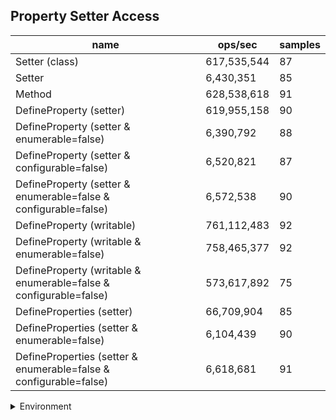 ## Property Setter Access

|name|ops/sec|samples|
|-|-|-|
|Setter (class)|617,535,544|87|
|Setter|6,430,351|85|
|Method|628,538,618|91|
|DefineProperty (setter)|619,955,158|90|
|DefineProperty (setter & enumerable=false)|6,390,792|88|
|DefineProperty (setter & configurable=false)|6,520,821|87|
|DefineProperty (setter & enumerable=false & configurable=false)|6,572,538|90|
|DefineProperty (writable)|761,112,483|92|
|DefineProperty (writable & enumerable=false)|758,465,377|92|
|DefineProperty (writable & enumerable=false & configurable=false)|573,617,892|75|
|DefineProperties (setter)|66,709,904|85|
|DefineProperties (setter & enumerable=false)|6,104,439|90|
|DefineProperties (setter & enumerable=false & configurable=false)|6,618,681|91|


<details>
<summary>Environment</summary>

* __Machine:__ linux x64 | 2 vCPUs | 6.8GB Mem
* __Run:__ Wed Oct 25 2023 04:36:47 GMT+0000 (Coordinated Universal Time)
</details>

<!--
{"environment":{"platform":"linux","arch":"x64","cpus":2,"totalMemory":6.7597503662109375},"benchmarks":[{"name":"Setter (class)","opsSec":617535543.8778534,"samples":7},{"name":"Setter","opsSec":6430350.804957201,"samples":6},{"name":"Method","opsSec":628538617.5341756,"samples":7},{"name":"DefineProperty (setter)","opsSec":619955158.4211285,"samples":9},{"name":"DefineProperty (setter & enumerable=false)","opsSec":6390791.893711156,"samples":5},{"name":"DefineProperty (setter & configurable=false)","opsSec":6520821.422938814,"samples":5},{"name":"DefineProperty (setter & enumerable=false & configurable=false)","opsSec":6572538.259808791,"samples":5},{"name":"DefineProperty (writable)","opsSec":761112483.175211,"samples":7},{"name":"DefineProperty (writable & enumerable=false)","opsSec":758465376.6450381,"samples":7},{"name":"DefineProperty (writable & enumerable=false & configurable=false)","opsSec":573617891.9293934,"samples":7},{"name":"DefineProperties (setter)","opsSec":66709904.487724155,"samples":5},{"name":"DefineProperties (setter & enumerable=false)","opsSec":6104438.769164252,"samples":4},{"name":"DefineProperties (setter & enumerable=false & configurable=false)","opsSec":6618680.708586776,"samples":5}]}-->
